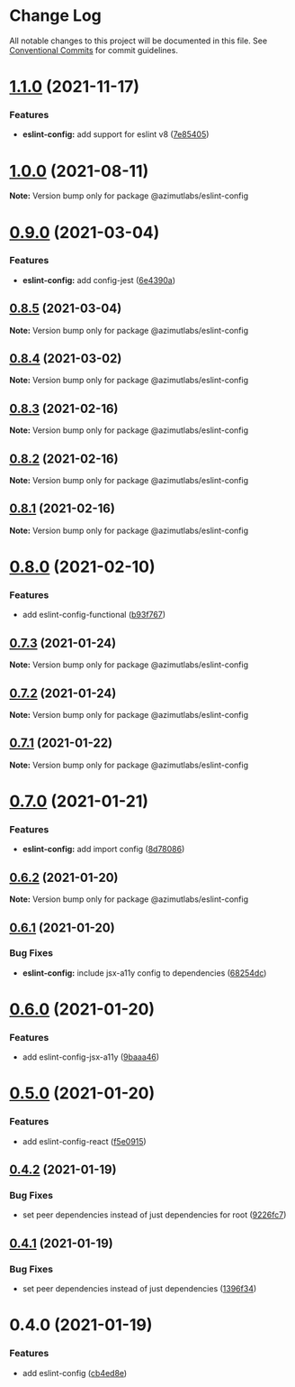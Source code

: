 # Change Log

All notable changes to this project will be documented in this file.
See [Conventional Commits](https://conventionalcommits.org) for commit guidelines.

# [1.1.0](https://github.com/azimutlabs/eslint/compare/@azimutlabs/eslint-config@1.0.0...@azimutlabs/eslint-config@1.1.0) (2021-11-17)


### Features

* **eslint-config:** add support for eslint v8 ([7e85405](https://github.com/azimutlabs/eslint/commit/7e854054723cb22c937f59066fa7532cea9f910b))





# [1.0.0](https://github.com/azimutlabs/eslint/compare/@azimutlabs/eslint-config@0.9.0...@azimutlabs/eslint-config@1.0.0) (2021-08-11)

**Note:** Version bump only for package @azimutlabs/eslint-config





# [0.9.0](https://github.com/azimutlabs/eslint/compare/@azimutlabs/eslint-config@0.8.5...@azimutlabs/eslint-config@0.9.0) (2021-03-04)


### Features

* **eslint-config:** add config-jest ([6e4390a](https://github.com/azimutlabs/eslint/commit/6e4390ae0623f5756d4808f35d12e8cd371cc07a))





## [0.8.5](https://github.com/azimutlabs/eslint/compare/@azimutlabs/eslint-config@0.8.4...@azimutlabs/eslint-config@0.8.5) (2021-03-04)

**Note:** Version bump only for package @azimutlabs/eslint-config





## [0.8.4](https://github.com/azimutlabs/eslint/compare/@azimutlabs/eslint-config@0.8.3...@azimutlabs/eslint-config@0.8.4) (2021-03-02)

**Note:** Version bump only for package @azimutlabs/eslint-config





## [0.8.3](https://github.com/azimutlabs/eslint/compare/@azimutlabs/eslint-config@0.8.2...@azimutlabs/eslint-config@0.8.3) (2021-02-16)

**Note:** Version bump only for package @azimutlabs/eslint-config





## [0.8.2](https://github.com/azimutlabs/eslint/compare/@azimutlabs/eslint-config@0.8.1...@azimutlabs/eslint-config@0.8.2) (2021-02-16)

**Note:** Version bump only for package @azimutlabs/eslint-config





## [0.8.1](https://github.com/azimutlabs/eslint/compare/@azimutlabs/eslint-config@0.8.0...@azimutlabs/eslint-config@0.8.1) (2021-02-16)

**Note:** Version bump only for package @azimutlabs/eslint-config





# [0.8.0](https://github.com/azimutlabs/eslint/compare/@azimutlabs/eslint-config@0.7.3...@azimutlabs/eslint-config@0.8.0) (2021-02-10)


### Features

* add eslint-config-functional ([b93f767](https://github.com/azimutlabs/eslint/commit/b93f76743835c8eae24339f199662e8dbcfcfb96))





## [0.7.3](https://github.com/azimutlabs/eslint/compare/@azimutlabs/eslint-config@0.7.2...@azimutlabs/eslint-config@0.7.3) (2021-01-24)

**Note:** Version bump only for package @azimutlabs/eslint-config





## [0.7.2](https://github.com/azimutlabs/eslint/compare/@azimutlabs/eslint-config@0.7.1...@azimutlabs/eslint-config@0.7.2) (2021-01-24)

**Note:** Version bump only for package @azimutlabs/eslint-config





## [0.7.1](https://github.com/azimutlabs/eslint/compare/@azimutlabs/eslint-config@0.7.0...@azimutlabs/eslint-config@0.7.1) (2021-01-22)

**Note:** Version bump only for package @azimutlabs/eslint-config





# [0.7.0](https://github.com/azimutlabs/eslint/compare/@azimutlabs/eslint-config@0.6.2...@azimutlabs/eslint-config@0.7.0) (2021-01-21)


### Features

* **eslint-config:** add import config ([8d78086](https://github.com/azimutlabs/eslint/commit/8d780864de13724f92bf1129c59823b95d588f8b))





## [0.6.2](https://github.com/azimutlabs/eslint/compare/@azimutlabs/eslint-config@0.6.1...@azimutlabs/eslint-config@0.6.2) (2021-01-20)

**Note:** Version bump only for package @azimutlabs/eslint-config





## [0.6.1](https://github.com/azimutlabs/eslint/compare/@azimutlabs/eslint-config@0.6.0...@azimutlabs/eslint-config@0.6.1) (2021-01-20)


### Bug Fixes

* **eslint-config:** include jsx-a11y config to dependencies ([68254dc](https://github.com/azimutlabs/eslint/commit/68254dce234d845e659d4615295cd362e3ac7a63))





# [0.6.0](https://github.com/azimutlabs/eslint/compare/@azimutlabs/eslint-config@0.5.0...@azimutlabs/eslint-config@0.6.0) (2021-01-20)


### Features

* add eslint-config-jsx-a11y ([9baaa46](https://github.com/azimutlabs/eslint/commit/9baaa469ed20e23ab14e3651f726c7d18c909c03))





# [0.5.0](https://github.com/azimutlabs/eslint/compare/@azimutlabs/eslint-config@0.4.2...@azimutlabs/eslint-config@0.5.0) (2021-01-20)


### Features

* add eslint-config-react ([f5e0915](https://github.com/azimutlabs/eslint/commit/f5e0915542c5880c29a2ab9032133be770d9e500))





## [0.4.2](https://github.com/azimutlabs/eslint/compare/@azimutlabs/eslint-config@0.4.1...@azimutlabs/eslint-config@0.4.2) (2021-01-19)


### Bug Fixes

* set peer dependencies instead of just dependencies for root ([9226fc7](https://github.com/azimutlabs/eslint/commit/9226fc7d86a43a591ef3bb83eabc4660ed5ba0b0))





## [0.4.1](https://github.com/azimutlabs/eslint/compare/@azimutlabs/eslint-config@0.4.0...@azimutlabs/eslint-config@0.4.1) (2021-01-19)


### Bug Fixes

* set peer dependencies instead of just dependencies ([1396f34](https://github.com/azimutlabs/eslint/commit/1396f346ef2014b9d52d62d0e8a97f5a11cd7f71))





# 0.4.0 (2021-01-19)


### Features

* add eslint-config ([cb4ed8e](https://github.com/azimutlabs/eslint/commit/cb4ed8e7c539cb1a6d4264391a4bdb0dfdfae9e0))
